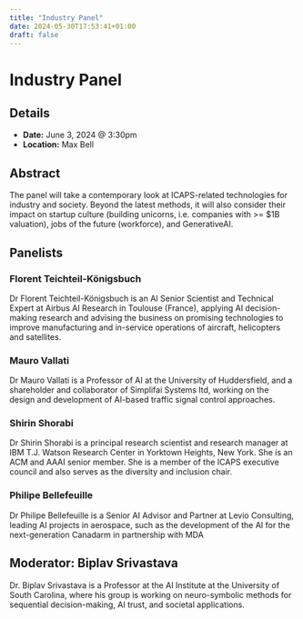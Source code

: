 ```yaml
---
title: "Industry Panel"
date: 2024-05-30T17:53:41+01:00
draft: false
---
```


# Industry Panel

## Details

* **Date:** June 3, 2024 @ 3:30pm
* **Location:** Max Bell

## Abstract

The panel will take a contemporary look at ICAPS-related technologies for industry and society. Beyond the latest methods, it will also consider their impact on startup culture (building unicorns, i.e. companies with >= $1B valuation), jobs of the future (workforce), and GenerativeAI.

## Panelists

### Florent Teichteil-Königsbuch

Dr Florent Teichteil-Königsbuch is an AI Senior Scientist and Technical Expert at Airbus AI
Research in Toulouse (France), applying AI decision-making research and advising the
business on promising technologies to improve manufacturing and in-service operations of
aircraft, helicopters and satellites.

### Mauro Vallati

Dr Mauro Vallati is a Professor of AI at the University of Huddersfield, and a shareholder and
collaborator of Simplifai Systems ltd, working on the design and development of AI-based traffic
signal control approaches.

### Shirin Shorabi

Dr Shirin Shorabi is a principal research scientist and research manager at IBM T.J. Watson
Research Center in Yorktown Heights, New York. She is an ACM and AAAI senior member. She
is a member of the ICAPS executive council and also serves as the diversity and inclusion chair.

### Philipe Bellefeuille

Dr Philipe Bellefeuille is a Senior AI Advisor and Partner at Levio Consulting, leading AI projects
in aerospace, such as the development of the AI for the next-generation Canadarm in
partnership with MDA

## Moderator: Biplav Srivastava

Dr. Biplav Srivastava is a Professor at the AI Institute at the University of South Carolina, where
his group is working on neuro-symbolic methods for sequential decision-making, AI trust, and
societal applications.

